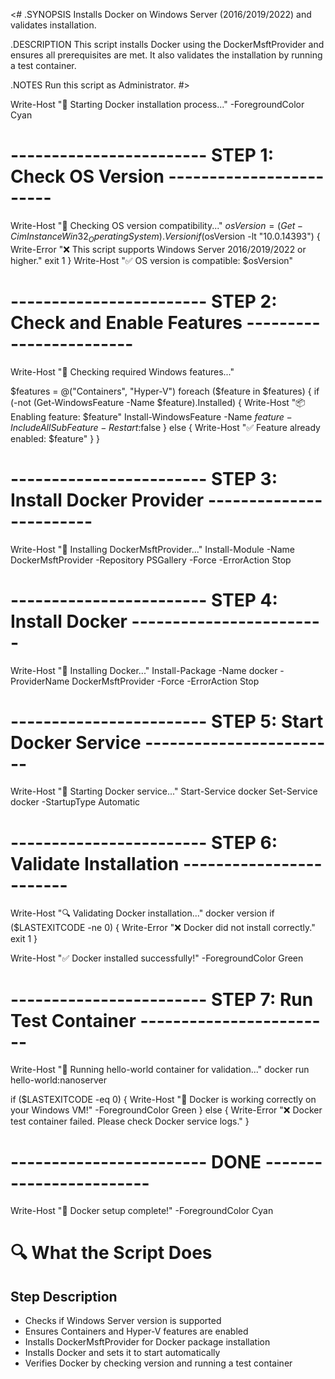 <#
.SYNOPSIS
    Installs Docker on Windows Server (2016/2019/2022) and validates installation.

.DESCRIPTION
    This script installs Docker using the DockerMsftProvider and ensures all prerequisites are met.
    It also validates the installation by running a test container.

.NOTES
    Run this script as Administrator.
#>

Write-Host "🔧 Starting Docker installation process..." -ForegroundColor Cyan

# ------------------------ STEP 1: Check OS Version ------------------------
Write-Host "🔹 Checking OS version compatibility..."
$osVersion = (Get-CimInstance Win32_OperatingSystem).Version
if ($osVersion -lt "10.0.14393") {
    Write-Error "❌ This script supports Windows Server 2016/2019/2022 or higher."
    exit 1
}
Write-Host "✅ OS version is compatible: $osVersion"

# ------------------------ STEP 2: Check and Enable Features ------------------------
Write-Host "🔹 Checking required Windows features..."

$features = @("Containers", "Hyper-V")
foreach ($feature in $features) {
    if (-not (Get-WindowsFeature -Name $feature).Installed) {
        Write-Host "📦 Enabling feature: $feature"
        Install-WindowsFeature -Name $feature -IncludeAllSubFeature -Restart:$false
    } else {
        Write-Host "✅ Feature already enabled: $feature"
    }
}

# ------------------------ STEP 3: Install Docker Provider ------------------------
Write-Host "🔹 Installing DockerMsftProvider..."
Install-Module -Name DockerMsftProvider -Repository PSGallery -Force -ErrorAction Stop

# ------------------------ STEP 4: Install Docker ------------------------
Write-Host "🔹 Installing Docker..."
Install-Package -Name docker -ProviderName DockerMsftProvider -Force -ErrorAction Stop

# ------------------------ STEP 5: Start Docker Service ------------------------
Write-Host "🔹 Starting Docker service..."
Start-Service docker
Set-Service docker -StartupType Automatic

# ------------------------ STEP 6: Validate Installation ------------------------
Write-Host "🔍 Validating Docker installation..."
docker version
if ($LASTEXITCODE -ne 0) {
    Write-Error "❌ Docker did not install correctly."
    exit 1
}

Write-Host "✅ Docker installed successfully!" -ForegroundColor Green

# ------------------------ STEP 7: Run Test Container ------------------------
Write-Host "🐳 Running hello-world container for validation..."
docker run hello-world:nanoserver

if ($LASTEXITCODE -eq 0) {
    Write-Host "🎉 Docker is working correctly on your Windows VM!" -ForegroundColor Green
} else {
    Write-Error "❌ Docker test container failed. Please check Docker service logs."
}

# ------------------------ DONE ------------------------
Write-Host "🚀 Docker setup complete!" -ForegroundColor Cyan


# 🔍 What the Script Does
## Step	Description
- Checks if Windows Server version is supported
- Ensures Containers and Hyper-V features are enabled
- Installs DockerMsftProvider for Docker package installation
- Installs Docker and sets it to start automatically
- Verifies Docker by checking version and running a test container
